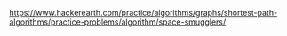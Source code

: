 https://www.hackerearth.com/practice/algorithms/graphs/shortest-path-algorithms/practice-problems/algorithm/space-smugglers/
